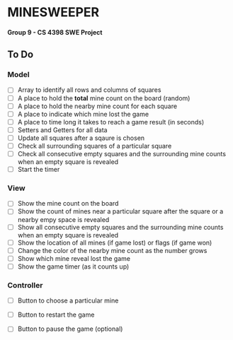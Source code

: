 # MINESWEEPER

#### Group 9 - CS 4398 SWE Project

## To Do

### Model
- [ ] Array to identify all rows and columns of squares
- [ ] A place to hold the **total** mine count on the board (random)
- [ ] A place to hold the nearby mine count for each square
- [ ] A place to indicate which mine lost the game
- [ ] A place to time long it takes to reach a game result (in seconds)
- [ ] Setters and Getters for all data
- [ ] Update all squares after a sqaure is chosen
- [ ] Check all surrounding squares of a particular square
- [ ] Check all consecutive empty squares and the surrounding mine counts when an empty square is revealed
- [ ] Start the timer

### View
- [ ] Show the mine count on the board
- [ ] Show the count of mines near a particular square after the square or a nearby empy space is revealed
- [ ] Show all consecutive empty squares and the surrounding mine counts when an empty square is revealed
- [ ] Show the location of all mines (if game lost) or flags (if game won)
- [ ] Change the color of the nearby mine count as the number grows
- [ ] Show which mine reveal lost the game
- [ ] Show the game timer (as it counts up) 

### Controller
- [ ] Button to choose a particular mine
- [ ] Button to restart the game
- [ ] Button to pause the game (optional)

